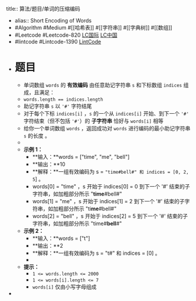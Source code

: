 title:: 算法/题目/单词的压缩编码

- alias:: Short Encoding of Words
- #Algorithm #Medium #[[哈希表]] #[[字符串]] #[[字典树]] #[[数组]]
- #Leetcode #Leetcode-820 [LC国际](https://leetcode.com/problems/short-encoding-of-words/) [LC中国](https://leetcode-cn.com/problems/short-encoding-of-words/)
- #lintcode #Lintcode-1390 [LintCode](https://www.lintcode.com/problem/1390/)
- # 题目
	- 单词数组 `words` 的 **有效编码** 由任意助记字符串 `s` 和下标数组 `indices` 组成，且满足：
	- `words.length == indices.length`
	- 助记字符串 `s` 以 `'#'` 字符结尾
	- 对于每个下标 `indices[i]` ，`s` 的一个从 `indices[i]` 开始、到下一个 `'#'` 字符结束（但不包括 `'#'`）的 **子字符串** 恰好与 `words[i]` 相等
	- 给你一个单词数组 `words` ，返回成功对 `words` 进行编码的最小助记字符串 `s` 的长度 。
	-
	- **示例 1：**
		- **输入：**words = ["time", "me", "bell"]
		- **输出：**10
		- **解释：**一组有效编码为 s = `"time#bell#" 和 indices = [0, 2, 5`] 。
		- words[0] = "time" ，s 开始于 indices[0] = 0 到下一个 '#' 结束的子字符串，如加粗部分所示 "**time**#bell#"
		- words[1] = "me" ，s 开始于 indices[1] = 2 到下一个 '#' 结束的子字符串，如加粗部分所示 "ti**me**#bell#"
		- words[2] = "bell" ，s 开始于 indices[2] = 5 到下一个 '#' 结束的子字符串，如加粗部分所示 "time#**bell**#"
	- **示例 2：**
		- **输入：**words = ["t"]
		- **输出：**2
		- **解释：**一组有效编码为 s = "t#" 和 indices = [0] 。
		-
	- **提示：**
		- `1 <= words.length <= 2000`
		- `1 <= words[i].length <= 7`
		- `words[i]` 仅由小写字母组成
-